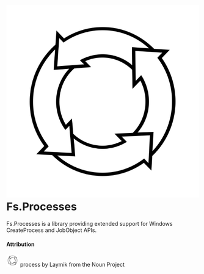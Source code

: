 # ![icon](fs.process.png) Fs.Processes
Fs.Processes is a library providing extended support for Windows CreateProcess and JobObject APIs.



#### Attribution
<img src="fs.process.png" width="32" height="32"> process by  Laymik from the Noun Project